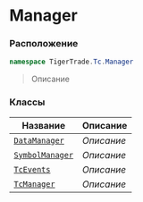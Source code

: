 
# Manager
### Расположение
```csharp    
namespace TigerTrade.Tc.Manager
```
> Описание


### Классы
| Название | Описание |
| --- | --- |
| [`DataManager`](./Manager/DataManager.cs.md) | *Описание* |
| [`SymbolManager`](./Manager/SymbolManager.cs.md) | *Описание* |
| [`TcEvents`](./Manager/TcEvents.cs.md) | *Описание* |
| [`TcManager`](./Manager/TcManager.cs.md) | *Описание* |
